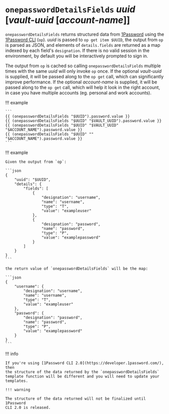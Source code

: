 # `onepasswordDetailsFields` *uuid* [*vault-uuid* [*account-name*]]

`onepasswordDetailsFields` returns structured data from
[1Password](https://1password.com/) using the [1Password
CLI](https://support.1password.com/command-line-getting-started/) (`op`).
*uuid* is passed to `op get item $UUID`, the output from `op` is parsed as
JSON, and elements of `details.fields` are returned as a map indexed by each
field's `designation`. If there is no valid session in the environment, by
default you will be interactively prompted to sign in.

The output from `op` is cached so calling `onepasswordDetailsFields` multiple
times with the same *uuid* will only invoke `op` once.  If the optional
*vault-uuid* is supplied, it will be passed along to the `op get` call, which
can significantly improve performance. If the optional *account-name* is
supplied, it will be passed along to the `op get` call, which will help it look
in the right account, in case you have multiple accounts (eg. personal and work
accounts).

!!! example

    ```
    {{ (onepasswordDetailsFields "$UUID").password.value }}
    {{ (onepasswordDetailsFields "$UUID" "$VAULT_UUID").password.value }}
    {{ (onepasswordDetailsFields "$UUID" "$VAULT_UUID" "$ACCOUNT_NAME").password.value }}
    {{ (onepasswordDetailsFields "$UUID" "" "$ACCOUNT_NAME").password.value }}
    ```

!!! example

    Given the output from `op`:

    ```json
    {
        "uuid": "$UUID",
        "details": {
            "fields": [
                {
                    "designation": "username",
                    "name": "username",
                    "type": "T",
                    "value": "exampleuser"
                },
                {
                    "designation": "password",
                    "name": "password",
                    "type": "P",
                    "value": "examplepassword"
                }
            ]
        }
    }
    ```

    the return value of `onepasswordDetailsFields` will be the map:

    ```json
    {
        "username": {
            "designation": "username",
            "name": "username",
            "type": "T",
            "value": "exampleuser"
        },
        "password": {
            "designation": "password",
            "name": "password",
            "type": "P",
            "value": "examplepassword"
        }
    }
    ```

!!! info

    If you're using [1Password CLI 2.0](https://developer.1password.com/), then
    the structure of the data returned by the `onepasswordDetailsFields`
    template function will be different and you will need to update your
    templates.

    !!! warning

    The structure of the data returned will not be finalized until 1Password
    CLI 2.0 is released.
